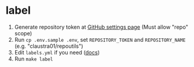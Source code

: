 # label
1. Generate repository token at [GitHub settings page](https://github.com/settings/tokens) (Must allow "repo" scope)
2. Run `cp .env.sample .env`, set `REPOSITORY_TOKEN` and `REPOSITORY_NAME` (e.g. "claustra01/repoutils")
3. Edit `labels.yml` if you need ([docs](https://github.com/Financial-Times/github-label-sync?tab=readme-ov-file#label-config-file))
4. Run `make label`